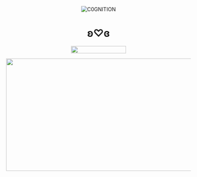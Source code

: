 ## 

<p align="center"> <img src="https://komarev.com/ghpvc/?username=C0GNITION&label=poop%20shards&color=gray&style=flat" alt="C0GNITION" /> </p>
<h1 align="center">ʚ♡ɞ</h1>
<p align="center"> 
  <img width="150" height="20" src="https://media.discordapp.net/attachments/1299154542591606806/1339834900936785930/image.gif?ex=67b029fd&is=67aed87d&hm=87b67f3098fad84510617a087a6933de70c24e7982c044bb58d8eb3df155280a&=&width=225&height=30">
<p align="center"> 
  <img width="625" height="307" src="https://i.ibb.co/TBCxPP2N/Untitled143-20250329095835.png">
</p>



